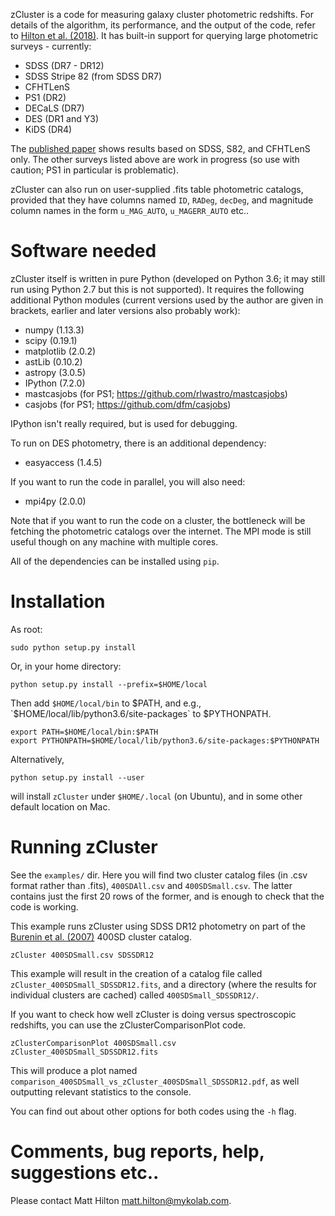 zCluster is a code for measuring galaxy cluster photometric redshifts. For details of the algorithm, its
performance, and the output of the code, refer to [Hilton et al. (2018)](http://adsabs.harvard.edu/abs/2017arXiv170905600H).
It has built-in support for querying large photometric surveys - currently:
    
* SDSS (DR7 - DR12)
* SDSS Stripe 82 (from SDSS DR7)
* CFHTLenS
* PS1 (DR2)
* DECaLS (DR7)
* DES (DR1 and Y3)
* KiDS (DR4)

The [published paper](http://adsabs.harvard.edu/abs/2017arXiv170905600H) shows results based on SDSS, S82, 
and CFHTLenS only. The other surveys listed above are work in progress (so use with caution; PS1 in 
particular is problematic).

zCluster can also run on user-supplied .fits table photometric catalogs, provided that they have columns
named `ID`, `RADeg`, `decDeg`, and magnitude column names in the form `u_MAG_AUTO`, `u_MAGERR_AUTO` etc..

# Software needed

zCluster itself is written in pure Python (developed on Python 3.6; it may still run using Python 2.7 but 
this is not supported). It requires the following additional Python modules (current versions used by the 
author are given in brackets, earlier and later versions also probably work):

* numpy (1.13.3)
* scipy (0.19.1)
* matplotlib (2.0.2)
* astLib (0.10.2)
* astropy (3.0.5)
* IPython (7.2.0)
* mastcasjobs (for PS1; https://github.com/rlwastro/mastcasjobs)
* casjobs (for PS1; https://github.com/dfm/casjobs)

IPython isn't really required, but is used for debugging.

To run on DES photometry, there is an additional dependency:

* easyaccess (1.4.5)

If you want to run the code in parallel, you will also need:
    
* mpi4py (2.0.0)

Note that if you want to run the code on a cluster, the bottleneck will be fetching the photometric catalogs
over the internet. The MPI mode is still useful though on any machine with multiple cores.

All of the dependencies can be installed using `pip`.

# Installation

As root:
    
```
sudo python setup.py install
```

Or, in your home directory:
    
```
python setup.py install --prefix=$HOME/local
```

Then add `$HOME/local/bin` to $PATH, and e.g., `$HOME/local/lib/python3.6/site-packages` to $PYTHONPATH.

```
export PATH=$HOME/local/bin:$PATH    
export PYTHONPATH=$HOME/local/lib/python3.6/site-packages:$PYTHONPATH
```

Alternatively, 

```
python setup.py install --user
```

will install `zCluster` under `$HOME/.local` (on Ubuntu), and in some other default location on Mac.

# Running zCluster

See the `examples/` dir. Here you will find two cluster catalog files (in .csv format rather than .fits),
`400SDAll.csv` and `400SDSmall.csv`. The latter contains just the first 20 rows of the former, and is enough
to check that the code is working.

This example runs zCluster using SDSS DR12 photometry on part of the [Burenin et al. (2007)](http://adsabs.harvard.edu/abs/2007ApJS..172..561B) 400SD cluster catalog.

`zCluster 400SDSmall.csv SDSSDR12`

This example will result in the creation of a catalog file called `zCluster_400SDSmall_SDSSDR12.fits`,
and a directory (where the results for individual clusters are cached) called `400SDSmall_SDSSDR12/`.

If you want to check how well zCluster is doing versus spectroscopic redshifts, you can use the
zClusterComparisonPlot code.

`zClusterComparisonPlot 400SDSmall.csv zCluster_400SDSmall_SDSSDR12.fits`

This will produce a plot named `comparison_400SDSmall_vs_zCluster_400SDSmall_SDSSDR12.pdf`, as well
outputting relevant statistics to the console.

You can find out about other options for both codes using the `-h` flag.

# Comments, bug reports, help, suggestions etc..

Please contact Matt Hilton <matt.hilton@mykolab.com>.

